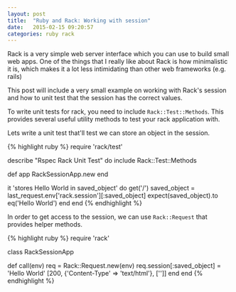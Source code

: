 ```yaml
---
layout: post
title:  "Ruby and Rack: Working with session"
date:   2015-02-15 09:20:57
categories: ruby rack
---
```

Rack is a very simple web server interface which you can use to build small web apps. One of the things that I really like about Rack is how minimalistic it is, which makes it a lot less intimidating than other web frameworks (e.g. rails)

This post will include a very small example on working with Rack's session and how to unit test that the session has the correct values. 

To write unit tests for rack, you need to include <code>Rack::Test::Methods</code>. This provides several useful utility methods to test your rack application with.

Lets write a unit test that'll test we can store an object in the session.

{% highlight ruby %}
require 'rack/test'

describe "Rspec Rack Unit Test" do
  include Rack::Test::Methods

  def app
    RackSessionApp.new
  end

  it 'stores Hello World in saved_object' do
    get('/')
    saved_object = last_request.env['rack.session'][:saved_object]
    expect(saved_object).to eq('Hello World')
  end
end
{% endhighlight %}

In order to get access to the session, we can use <code>Rack::Request</code> that provides helper methods.

{% highlight ruby %}
require 'rack'

class RackSessionApp

  def call(env)
    req = Rack::Request.new(env)
    req.session[:saved_object] = 'Hello World'
    [200, {'Content-Type' => 'text/html'}, ['']]
  end
end
{% endhighlight %}
